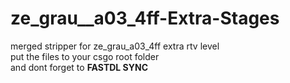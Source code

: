# ze_grau__a03_4ff-Extra-Stages

merged stripper for ze_grau_a03_4ff extra rtv level  
put the files to your csgo root folder  
and dont forget to **FASTDL SYNC**  
